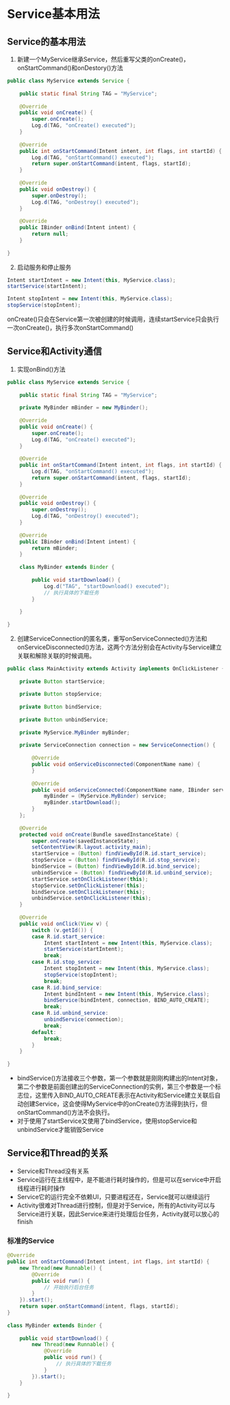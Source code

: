 # Service基本用法
## Service的基本用法
1. 新建一个MyService继承Service，然后重写父类的onCreate()，onStartCommand()和onDestory()方法
```java
public class MyService extends Service {  
  
    public static final String TAG = "MyService";  
  
    @Override  
    public void onCreate() {  
        super.onCreate();  
        Log.d(TAG, "onCreate() executed");  
    }  
  
    @Override  
    public int onStartCommand(Intent intent, int flags, int startId) {  
        Log.d(TAG, "onStartCommand() executed");  
        return super.onStartCommand(intent, flags, startId);  
    }  
      
    @Override  
    public void onDestroy() {  
        super.onDestroy();  
        Log.d(TAG, "onDestroy() executed");  
    }  
  
    @Override  
    public IBinder onBind(Intent intent) {  
        return null;  
    }  
  
}  
```
2. 启动服务和停止服务
```java
Intent startIntent = new Intent(this, MyService.class);  
startService(startIntent);  
```
```java
Intent stopIntent = new Intent(this, MyService.class);  
stopService(stopIntent);  
```
onCreate()只会在Service第一次被创建的时候调用，连续startService只会执行一次onCreate()，执行多次onStartCommand()

## Service和Activity通信
1. 实现onBind()方法
```java
public class MyService extends Service {  
  
    public static final String TAG = "MyService";  
  
    private MyBinder mBinder = new MyBinder();  
  
    @Override  
    public void onCreate() {  
        super.onCreate();  
        Log.d(TAG, "onCreate() executed");  
    }  
  
    @Override  
    public int onStartCommand(Intent intent, int flags, int startId) {  
        Log.d(TAG, "onStartCommand() executed");  
        return super.onStartCommand(intent, flags, startId);  
    }  
  
    @Override  
    public void onDestroy() {  
        super.onDestroy();  
        Log.d(TAG, "onDestroy() executed");  
    }  
  
    @Override  
    public IBinder onBind(Intent intent) {  
        return mBinder;  
    }  
  
    class MyBinder extends Binder {  
  
        public void startDownload() {  
            Log.d("TAG", "startDownload() executed");  
            // 执行具体的下载任务  
        }  
  
    }  
  
}  
```
2. 创建ServiceConnection的匿名类，重写onServiceConnected()方法和onServiceDisconnected()方法，这两个方法分别会在Activity与Service建立关联和解除关联的时候调用。
```java
public class MainActivity extends Activity implements OnClickListener {  
  
    private Button startService;  
  
    private Button stopService;  
  
    private Button bindService;  
  
    private Button unbindService;  
  
    private MyService.MyBinder myBinder;  
  
    private ServiceConnection connection = new ServiceConnection() {  
  
        @Override  
        public void onServiceDisconnected(ComponentName name) {  
        }  
  
        @Override  
        public void onServiceConnected(ComponentName name, IBinder service) {  
            myBinder = (MyService.MyBinder) service;  
            myBinder.startDownload();  
        }  
    };  
  
    @Override  
    protected void onCreate(Bundle savedInstanceState) {  
        super.onCreate(savedInstanceState);  
        setContentView(R.layout.activity_main);  
        startService = (Button) findViewById(R.id.start_service);  
        stopService = (Button) findViewById(R.id.stop_service);  
        bindService = (Button) findViewById(R.id.bind_service);  
        unbindService = (Button) findViewById(R.id.unbind_service);  
        startService.setOnClickListener(this);  
        stopService.setOnClickListener(this);  
        bindService.setOnClickListener(this);  
        unbindService.setOnClickListener(this);  
    }  
  
    @Override  
    public void onClick(View v) {  
        switch (v.getId()) {  
        case R.id.start_service:  
            Intent startIntent = new Intent(this, MyService.class);  
            startService(startIntent);  
            break;  
        case R.id.stop_service:  
            Intent stopIntent = new Intent(this, MyService.class);  
            stopService(stopIntent);  
            break;  
        case R.id.bind_service:  
            Intent bindIntent = new Intent(this, MyService.class);  
            bindService(bindIntent, connection, BIND_AUTO_CREATE);  
            break;  
        case R.id.unbind_service:  
            unbindService(connection);  
            break;  
        default:  
            break;  
        }  
    }  
  
}  
```
* bindService()方法接收三个参数，第一个参数就是刚刚构建出的Intent对象，第二个参数是前面创建出的ServiceConnection的实例，第三个参数是一个标志位，这里传入BIND_AUTO_CREATE表示在Activity和Service建立关联后自动创建Service，这会使得MyService中的onCreate()方法得到执行，但onStartCommand()方法不会执行。
* 对于使用了startService又使用了bindService，使用stopService和unbindService才能销毁Service

## Service和Thread的关系
* Service和Thread没有关系
* Service运行在主线程中，是不能进行耗时操作的，但是可以在service中开启线程进行耗时操作
* Service它的运行完全不依赖UI，只要进程还在，Service就可以继续运行
* Activity很难对Thread进行控制，但是对于Service，所有的Activity可以与Service进行关联，因此Service来进行处理后台任务，Activity就可以放心的finish
### 标准的Service
```java
@Override  
public int onStartCommand(Intent intent, int flags, int startId) {  
    new Thread(new Runnable() {  
        @Override  
        public void run() {  
            // 开始执行后台任务  
        }  
    }).start();  
    return super.onStartCommand(intent, flags, startId);  
}  
  
class MyBinder extends Binder {  
  
    public void startDownload() {  
        new Thread(new Runnable() {  
            @Override  
            public void run() {  
                // 执行具体的下载任务  
            }  
        }).start();  
    }  
  
}  
```



